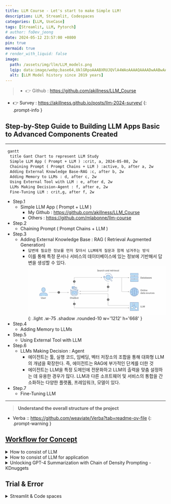 ```yaml
---
title: LLM Course - Let's start to make Simple LLM!
description: LLM, Streamlit, Codespaces
categories: [LLM, UseCase]
tags: [Streamlit, LLM, Pytorch]
# author: foDev_jeong
date: 2024-05-12 23:57:00 +0800
pin: true
mermaid: true
# render_with_liquid: false
image:
  path: /assets/img/llm/LLM_models.png
  lqip: data:image/webp;base64,UklGRpoAAABXRUJQVlA4WAoAAAAQAAAADwAABwAAQUxQSDIAAAARL0AmbZurmr57yyIiqE8oiG0bejIYEQTgqiDA9vqnsUSI6H+oAERp2HZ65qP/VIAWAFZQOCBCAAAA8AEAnQEqEAAIAAVAfCWkAALp8sF8rgRgAP7o9FDvMCkMde9PK7euH5M1m6VWoDXf2FkP3BqV0ZYbO6NA/VFIAAAA
  alt: [LLM Model history since 2019 years]
---
```



> - 👉 Github : <https://github.com/akillness/LLM_Course>
- 👉 Survey : <https://akillness.github.io/posts/llm-2024-survey/>
{: .prompt-info }

## Step-by-Step Guide to Building LLM Apps Basic to Advanced Components Created

* * * 

```mermaid
 gantt
  title Gant Chart to represent LLM Study
  Simple LLM App ( Prompt + LLM ) :crit, a, 2024-05-08, 2w
  Chaining Prompt ( Prompt Chains + LLM ) :active, b, after a, 2w
  Adding External Knowledge Base-RAG :c, after b, 2w
  Adding Memory to LLMs : d, after c, 2w
  Using External Tool with LLM : e, after d, 2w
  LLMs Making Decision-Agent : f, after e, 2w
  Fine-Tuning LLM : crit,g, after f, 2w
```

- Step.1
  - Simple LLM App ( Prompt + LLM )
    - My Github : <https://github.com/akillness/LLM_Course>
    - Others : <https://github.com/mlabonne/llm-course>
- Step.2
  - Chaining Prompt ( Prompt Chains + LLM )
- Step.3
  - Adding External Knowledge Base : RAG ( Retrieval Augmented Generation)
    - `답변에 필요한 정보를 먼저 찾아서 LLM에게 질문과 함께 넘겨주는 방식`
    - 이를 통해 특정 문서나 서비스의 데이터베이스에 있는 정보에 기반해서 답변을 생성할 수 있다.
![RAG](/assets/img/llm/RAG.png){: .light .w-75 .shadow .rounded-10 w='1212' h='668' }
- Step.4
  - Adding Memory to LLMs
- Step.5
  - Using External Tool with LLM
- Step.6
  - LLMs Making Decision : Agent
    - 에이전트는 툴, 실행 코드, 임베딩, 벡터 저장소의 조합을 통해 대화형 LLM의 개념을 확장한다. 즉, 에이전트는 RAG에 부가적인 단계를 더한 것
    - 에이전트는 LLM을 특정 도메인에 전문화하고 LLM의 출력을 맞춤 설정하는 데 유용한 경우가 많다. LLM과 다른 소프트웨어 및 서비스의 통합을 간소화하는 다양한 플랫폼, 프레임워크, 모델이 있다.
- Step.7
  - Fine-Tuning LLM

* * *

> **Understand the overall structure of the project**
- Verba :: <https://github.com/weaviate/Verba?tab=readme-ov-file>
{: .prompt-warning }

## [Workflow for Concept](https://www.itworld.co.kr/news/337110#csidxd1ed0d605ed5c97bde855d08d70d63d )

<details markdown="1">
<summary> How to consist of LLM </summary>

## 모델 선택
- LLM은 거의 매일 개선되므로 금방 뒤쳐지거나 구식이 될 수 있는 모델에 묶이지 않는 것이 좋다. 이 문제에 대처하려면 서로 다른 벤더에서 두 개 이상의 모델을 선택해야 한다
- 지속적인 추론 비용도 고려해야 한다. 서비스로 제공되는 모델을 선택하면 추론별로 비용을 지불하게 되므로 트래픽이 낮을 경우 비용이 덜 든다. 플랫폼형 모델을 선택하는 경우 트래픽을 처리하기 위해 프로비저닝하는 VM에 대해 월 고정비가 지출된다.
- 현재 엄격한 오픈소스이면서 좋은 생성형 AI 모델은 메타 라마(Llama) 모델을 포함해 소수

## 프롬프트 엔지니어링
- 프롬프트 엔지니어링은 LLM을 맞춤 설정하는 가장 쉽고 빠른 방법이다.
- 오픈AI가 프롬프트 엔지니어링을 위해 가장 중요하게 제안하는 "명확한 지침을 쓸 것"도 마찬가지다. 그러나 세부적인 전술은 이처럼 분명하지 않을 수 있다.

### 프롬프트 엔지니어링 포인터
- 모델이 원하는 길이의 답을 제공할 때까지 반복적으로 지시하고, 사실에 근거하고 멋대로 덧붙이지 말도록 명시적으로 지시해야 할 수 있다. 
  - 이를 위한 유용한 프롬프트 중 하나는(항상 통하지는 않지만) "정보가 부족해서 답할 수 없다면 그렇다고 말 해"라는 것이다.
- 프롬프트/응답 쌍으로 제공하는 경우 거의 항상 도움이 된다.

### 시스템 메시지
- 시스템 메시지 가이드(필터) 예제 
  - 너는 셰익스피어 스타일로 말하는 셰익스피어 작문 도우미다. 
  - 너는 사람들이 옛 단어를 포함한 윌리엄 셰익스피어의 글쓰기 스타일을 사용하여 이야기, 시, 노래와 같은 창의적인 아이디어와 콘텐츠를 제작하는 데 도움을 준다.
- 폭언을 요청한다 해도 모델(또는 플랫폼)에 내장된 필터가 셰익스피어의 스타일 중에서도 거친 욕보다는 좋은 말투를 생산하려 시도하기 때문.

### 프롬프트에 문서 사용하기
- 또 다른 유용한 전략은 문서를 프롬프트의 일부로 제공하고 모델에 그 문서를 근거로 답을 작성하도록 요청하는 것이다. 일부 모델은 문서의 URL에서 웹 페이지를 조회할 수 있고, 일부는 텍스트를 제공할 것을 요구한다. 모델에 대한 지침과 모델이 사용하도록 하려는 문서의 텍스트를 명확하게 구분해야 하며, 요약과 개체 추출 작업의 경우 응답이 제공된 텍스트에만 의존해야 함을 명시해야 한다.
- 문서를 제공하는 방법은 문서가 짧을 때는 대체로 잘 작동하지만 문서가 모델의 컨텍스트 윈도우보다 긴 경우 문서의 뒷부분이 읽히지 않는다. 
  - 생성형 AI 모델 개발자들이 모델의 컨텍스트 윈도우를 계속해서 늘리고 있는 이유다. 
- 제미나이(Gemini) 1.5 프로는 구글 버텍스 AI 스튜디오(Vertex AI Studio)에서 일부 선별된 사용자에게 최대 100만 토큰의 컨텍스트 윈도우를 제공한다. 
  - 다만 일반 사용자에게 제공되는 컨텍스트 윈도우는 12만 8,000 토큰에 "불과"하다. 나중에 다시 언급하겠지만 컨텍스트 윈도우 제한을 우회하는 방법 중 하나는 RAG를 사용하는 것이다.
- LLM에 긴 문서의(컨텍스트 윈도우를 초과할 정도로 길지는 않음) 요약을 요청하면 LLM이 다른 소스에서 가져온, "사실"이라고 생각하는 내용을 추가하는 경우가 간혹 있다. 
  - 요약이 아닌 문서를 압축하도록 요청하면 대부분 내용 추가 없이 요청에 응한다.


### 밀도의 사슬 프롬프트 사용
- 요약을 개선하는 또 다른 방법은 컬럼비아, 세일즈포스, MIT 팀이 2023년에 [GPT-4 전용으로 제안한 밀도의 사슬(CoD: Chain-of-Density) 프롬프트](https://arxiv.org/pdf/2309.04269)를 사용하는 것이다(논문). 
  - [KD너겟(KDnuggets)기사](https://www.kdnuggets.com/unlocking-gpt-4-summarization-with-chain-of-density-prompting)는 이 논문의 프롬프트를 더 알기 쉽게 정리하고 부가적인 설명을 더했다. 논문과 기사 모두 읽어볼 것을 권한다.
- 간단히 요약하면 CoD 프롬프트는 모델에 기본 문서의 요약을 5번 반복하면서 각 단계에서 정보 밀도를 높이도록 요청한다. 
- 논문에 따르면 사람들은 대체로 5번의 요약 중에서 세 번째를 가장 좋아한다. 참고로 논문에서 GPT-4용으로 나온 프롬프트는 다른 모델에서는 제대로 작동하지 않거나 아예 작동하지 않을 수 있다.

### 생각의 사슬 프롬프트 사용
- 2022년에 나온 생각의 사슬(Chain-of-Thought) 프롬프트(논문)는 LLM에 일련의 중간 추론 단계를 사용하도록 요청하는 방식으로 "대규모 언어 모델의 복잡한 추론 수행 능력을 대폭 개선"한다. 
  - 예를 들어 생각의 사슬 프롬프팅는 초등학교 수준의 수학이지만 LLM이 제대로 푸는 데 어려움을 겪는 산술 단어 문제를 잘 푼다.
- 논문에서 저자들은 생각의 사슬 시퀀스 예제를 퓨샷 프롬프트에 통합했다. 
  - 생각의 사슬 프롬프팅을 위한 아마존 베드록 예제는 "너는 탁월한 비판적 사고 능력을 가진 매우 지능적인 봇"이라는 시스템 지침과 "단계별로 생각해 보자"는 사용자 지침을 통해 라마 2 챗 13B와 70B 모델에서 다단계 추론을 이끌어낸다.

### 생각의 뼈대 프롬프트 사용
- 생각의 뼈대(Skeleton-of-thought) 프롬프트(논문)는 2023년에 제시됐으며, "먼저 응답의 뼈대를 생성하도록 LLM을 이끈 다음 병렬 API 호출 또는 일괄 디코딩을 수행해서 각 뼈대 포인트의 콘텐츠를 병렬로 완성"하는 방식으로 LLM의 지연을 줄이는 방법이다. 
- 이 논문과 관련된 코드 [리포지토리](https://github.com/imagination-research/sot?tab=readme-ov-file)에서 권장하는 방법은 변형인 SoT-R을 사용하고(RoBERTa 라우터 포함), 파이썬에서 LLM(GPT4, GPT-3.5 또는 클로드)을 호출하는 것이다.
- 프롬프트 엔지니어링은 궁극적으로는 모델 자체에 의해 수행될 수 있다. 이미 이와 관련된 연구도 진행된 바 있다. 핵심은 모델이 사용할 수 있는 정량적 성공 지표를 제공하는 것이다. 

## 초 매개변수 설정
- 초매개변수 조정은 머신러닝 모델 학습 못지않게 LLM 프롬프트에서도 중요하다. 
- LLM 프롬프트에서 일반적으로 중요한 초매개변수 타입 :
  - 온도, 컨텍스트 윈도우, 최대 토큰 수, 중지 시퀀스 ( 모델마다 다를 수 있음 )
- 온도는 출력의 무작위성을 제어한다. 모델에 따라 온도 범위는 0~1 또는 0~2다. 온도 값이 높을수록 더 높은 무작위성을 요청한다. 
  - 0은 모델에 따라 "온도를 자동으로 설정"하라는 의미인 경우도 있고, "무작위성 없음"을 의미하는 경우도 있다.
- 컨텍스트 윈도우는 모델이 답변을 위해 고려하는 선행 토큰(단어 또는 하위 단어)의 수를 제어한다. 
- 최대 토큰 수는 생성된 답변의 길이를 제한한다. 
- 중지 시퀀스는 출력에서 모욕적이거나 부적절한 콘텐츠를 억제하는 데 사용된다.

## 검색 증강 생성
- 검색 증강 생성(RAG)은 LLM을 특정 소스에 그라운딩하는 데 유용하다.
  - RAG의 3단계
    - 지정된 소스에서 검색하기
    - 소스에서 검색한 컨텍스트로 프롬프트 증강하기
    - 모델과 증강된 프롬프트를 사용하여 생성하기
- RAG 절차는 임베딩을 사용해서 길이를 제한하고 검색된 컨텍스트의 관련성을 개선하는 경우가 많다. 
  - 기본적으로 임베딩 기능은 단어 또는 구를 가져와 이를 부동소수점 숫자의 벡터에 매핑한다. 
  - 이는 일반적으로 벡터 검색 인덱스를 지원하는 데이터베이스에 저장된다.
- 검색 단계에서는 일반적으로 질의의 임베딩과 저장된 벡터 사이 각도의 코사인을 사용하는 의미론적 유사성 검색을 사용해서 증강된 프롬프트에 사용할 "인접한" 정보를 찾는다. 
  - 검색 엔진도 보통 이와 동일한 방법을 사용해 답을 찾는다.


## 에이전트
- 에이전트(대화형 검색 에이전트)는 툴과 실행 코드, 임베딩, 벡터 저장소의 조합으로 대화형 LLM의 개념을 더 확장한다. 
- 에이전트는 특정 도메인으로 LLM을 전문화하고 LLM의 출력을 맞춤 설정하는 데 유용한 경우가 많다. 
  - 애저 코파일럿은 일반적으로 에이전트다. 
  - 구글과 아마존은 "에이전트"라는 용어를 사용하며, 랭체인(LangChain)과 랭스미스(LangSmith)는 RAG 파이프라인과 에이전트 구축을 간소화한다.


## 모델 미세조정
- 대규모 언어 모델(LLM) 미세 조정은 특정 작업에 맞게 모델의 매개변수를 조절하는 지도 학습 프로세스다. 
  - 미세 조정에서는 대상 작업과 관련된 예제로 레이블이 지정된 더 작은 작업별 데이터 집합을 사용해 모델을 학습시킨다.
- LoRA(Low-Rank-Adaptation)는 가중치 행렬을 두 개의 더 작은 가중치 행렬로 분해하는 방법
  -  전체 감독 미세 조정에 가깝지만 매개변수 효율성이 더 높음. 
  -  마이크로소프트의 첫 LoRA 논문은 2021년에 발표됐다. 2023년에 나온 LoRA의 양자화된 변형인 QLoRA는 조정 프로세스에 필요한 GPU 메모리의 양을 줄였다. 
     -  일반적으로 LoRA와 QLoRA는 표준 미세 조정에 비해 태그가 지정된 예제의 수와 필요한 시간을 줄여준다.


## 지속적인 모델 사전 학습
- 사전 학습은 방대한 텍스트 데이터 집합에 대한 비지도 학습 프로세스로, LLM에 언어의 기본 사항을 가르치고 일반적인 기본 모델을 생성한다. 
- 확장 또는 지속적인 사전 학습은 레이블이 지정되지 않은 도메인별 또는 작업별 데이터 집합을 이 기본 모델에 추가해서 예를 들어 언어를 추가하고 의학과 같은 전문 분야를 위한 용어를 추가하거나 코드 생성 기능을 추가하는 등 모델을 전문화한다. 
- 지속적인 사전 학습(비지도 학습 사동) 뒤에는 보통 미세 조정(지도 학습 사용)이 실행된다.

</details>


<details markdown="1">
<summary> How to consist of LLM for application </summary>

대형 언어 모델(LLM)의 등장으로 인해 추론 쿼리를 연결하여 더 긴 애플리케이션을 만드는 필요성이 생겼습니다.

이를 통해 일련의 이벤트로 더 복잡한 사용자 쿼리를 해결하거나, 사용자가 더 긴 대화를 원하는 경우 여러 대화 턴을 관리할 수 있습니다.
따라서 프롬프트 체이닝을 수용하기 위한 다양한 플로우 엔지니어링 애플리케이션이 개발되었습니다.


![LLM Agents to Chains](/assets/img/llm/LLM-agents-to-chains.jpeg){: .light .w-75 .shadow .rounded-10 w='1212' h='668' }

## 체인

프롬프트 체이닝은 프롬프트 기반 AI 시스템에서 사용되는 기술로, 하나의 프롬프트가 특정 결과나 작업을 달성하기 위해 연속적으로 다른 프롬프트를 생성하거나 영향을 미치는 방법입니다. 기본적으로 여러 프롬프트를 연결하여 AI 모델이 원하는 응답이나 행동을 유도하도록 안내하는 방법입니다.

체인의 일부 노드는 특정 시점에서 사용자 입력을 요청할 수 있어 대화형 UI로 작동할 수 있습니다.

예를 들어, 언어 생성의 맥락에서 초기 프롬프트를 사용하여 주제나 시나리오를 소개할 수 있습니다. 그런 다음 모델에서 생성된 응답을 다음 프롬프트로 다시 입력하여 대화를 더 발전시키거나 출력을 세밀하게 조정할 수 있습니다.

이 과정은 의사 결정 지점이 있는 하드코딩된 일련의 이벤트로 구성된다는 점을 명확히 해야 합니다. 이 접근 방식은 상태 기계와 비슷합니다.

## 에이전트

어떻게 보면 현재 간과되고 있는 것 같지만, 자율 AI 에이전트는 기술의 중요한 발전을 나타냅니다.

에이전트는 인공 지능을 갖추고 있으며 다음과 같은 능력을 가지고 있습니다:
- 독립적으로 작동
- 결정 내리기
- 지속적인 인간의 개입 없이 행동하기
미래에는 자율 AI 에이전트가 의료, 금융, 제조, 운송 등 다양한 산업을 혁신할 것입니다. 그러나 의사 결정의 책임성, 투명성, 윤리 및 책임과 관련된 고려 사항이 있습니다.

이러한 도전에도 불구하고, 자율 AI 에이전트가 제공하는 미래는 엄청난 가능성을 가지고 있습니다. 기술이 계속 발전함에 따라 이러한 에이전트는 우리의 일상 생활에 점점 더 통합될 것입니다.
</details>

<details markdown="1">
<summary>Unlocking GPT-4 Summarization with Chain of Density Prompting - KDnuggets</summary>

> Lilys AI : <https://lilys.ai/digest/684251>
{: .prompt-tip }

### 1. GPT-4 Summarization 새로운 기법 CoD의 정보 밀집도 조절
   - Chain of Density (CoD)은 GPT-4와 같은 대규모 언어 모델에서 요약 작업을 최적화하기 위한 새로운 프롬프트 엔지니어링 기술이다.
   - 이 기술은 생성된 요약물의 정보 밀집도를 조절함으로써, 너무 희박하지도 너무 밀도 있지도 않은 균형 잡힌 결과물을 제공한다.
   - CoD는 데이터 과학 분야에서 실용적인 영향을 미치는데, 특히 고품질이고 맥락에 적합한 요약물을 필요로 하는 작업에서 중요한 역할을 한다.
   - "올바른" 양의 정보를 요약에 포함하는 것을 선택하는 것은 어려운 작업이다.

### 2. AI 진보를 위한 프롬프팅 엔진의 중요성
   - 기존의 Chain-of-Thought 및 Skeleton-of-Thought과 같은 엔진은 *구조화*되고 *효율적인 결과*에 초점을 맞춰왔다.
   - 최근의 Chain of Density (CoD) 기술은 텍스트 요약의 품질을 최적화하기 위해 개발되었다.
   - 이 기술은 요약에 "적절한" 정보 양을 선택하는 과제에 대응하여, 너무 희소하지도, 너무 밀도 높지도 않도록 보장한다.

### 3.밀도 체인의 이해
   - 밀도 체인은 GPT-4와 같은 대형 언어 모델의 요약 능력을 향상시키기 위해 고안되었다.
   - 이는 생성된 요약물의 정보 밀도를 조절하는 데 초점을 맞춘다.
   - 잘 균형 잡힌 요약물은 복잡한 내용을 이해하는 데 중요하며, 밀도 체인은 이러한 균형을 이루려고 한다.
   - 밀도 체인은 AI 모델이 필수적인 포인트를 포함하고 불필요한 세부사항은 피하도록 안내하는 특별한 프롬프트를 사용한다.
   - 그림 1: 예제를 활용한 밀도 체인 과정 (출처: [Sparse to Dense: GPT-4 Summarization with Chain of Density Prompting](https://arxiv.org/abs/2309.04269)) (확대하려면 클릭)

###  4.밀도 체인 실행
   - CoD를 실행하기 위해서는 연결된 프롬프트의 시리즈를 활용한다. 이 프롬프트들은 모델이 요약 생성 과정에서 안내되도록 설계되었다.
   - 이러한 프롬프트들은 모델의 초점을 제어하며, 중요한 정보에 집중하도록 유도하고 관련 없는 세부사항으로부터 멀리하도록 설계되었다.
   - 예를 들어, 요약을 위한 일반적인 프롬프트로 시작하고, 그 후에 생성된 텍스트의 밀도를 조절하기 위한 구체적인 프롬프트를 따를 수 있다.

### 5.밀도 촉진 과정의 단계
   - 텍스트 식별: 요약하고 싶은 문서, 기사 또는 텍스트를 선택합니다.
   - 초기 프롬프트 작성: 선택한 텍스트에 맞는 *초기 요약 프롬프트*를 작성합니다.
   - 초기 요약분석: 초기 프롬프트에서 생성된 요약을 검토하고, 너무 희박하거나 불필요한 세부사항이 담겨 있는지 확인합니다.
   - 체인드 프롬프트 설계: 초기 요약의 밀도에 기반하여 추가적인 프롬프트를 작성하여 요약의 세부 사항을 조정합니다. 이것들이 '체인드 프롬프트'이며 밀도 체인 기술의 중심입니다.
   - 체인드 프롬프트 실행: 이러한 체인드 프롬프트를 다시 LLM에 공급합니다. 이들 프롬프트는 필수 세부사항을 추가하여 밀도를 높이거나 비필수적인 정보를 제거하여 밀도를 줄이도록 설계되었습니다.
   - 조정된 요약 검토: 체인드 프롬프트를 실행하여 생성된 새로운 요약을 검토합니다. 모든 필수적인 포인트를 포착하고 불필요한 세부사항을 피하는지 확인합니다.
   - 필요 시 반복: 요약이 여전히 원하는 정보 밀도 기준을 충족하지 못하는 경우, 단계 4로 돌아가 체인드 프롬프트를 조정합니다.
   - 최종 요약 완료: 요약이 원하는 정보 밀도 수준을 충족하면 완료되어 사용할 준비가 된 것으로 간주됩니다.

### 6.요약 밀도 체인 제안
   - 요약의 길이를 동일하게 유지하면서 누락된 Entity(들)을 추가하여 새로운 밀집도 높은 개요를 작성하세요.
   - 이전 Summary를 개선하고 추가 Entity에 공간을 만드는 방식으로 요약을 다시 쓰세요.
   - 중요한 정보를 효과적으로 전달하기 위해 문장을 재구성하고 앞선 Summary에 나온 Entity에 대한 자리를 만드세요.
   - Entity가 모두 포함된 밀집도 높은 새로운 요약을 작성하되, 문장이 자체 포괄적이고 간결하게 해야 합니다.
   - 거창한 언어나 쓸데없는 구문을 줄임으로써 요약을 밀집하고 간결하게 만드세요.

### 7.결론
  - Chain of Density (CoD)는 텍스트 요약 작업을 개선하는 새로운 프롬프트 엔지니어링 기술입니다.
  - CoD는 요약문의 정보 밀도를 조절할 수 있게 해주어, 중요한 내용을 간결하게 담은 고품질 요약문을 생성하는 데 도움을 줍니다.
  - 이 기술을 프로젝트에 활용하면 최신 언어 모델의 강력한 요약 기능을 최대한 활용할 수 있습니다.

</details>


## Trial & Error

<details markdown="1">
<summary> Streamlit & Code spaces </summary>

* * * 

## Trial : Streamlit 으로 제작된 Simple LLM ( model : gpt-3.5-turbo )

> 테스트완료
{: .prompt-info }

* * * 

- github : <https://github.com/streamlit/llm-examples>
  - ㄴ 요 위에꺼 이해 끝나면 이것도 해보자 
    - github : [pathwaycom/llm-app: LLM App templates for RAG, knowledge mining, and stream analytics. Ready to run with Docker,⚡in sync with your data sources.](https://github.com/pathwaycom/llm-app)
- Openapi api-key에 대해서, gpt-3.5 는 웹으로는 무료인데 api를 사용하려면 신용카드 등록 또는 새로운 계정을 만들어서 무료 이용까지 사용하는 식으로 사용하는 것이 방법이다. ( 애초에 Openaip api-key 정책이 그렇게 되어있다!! )
- API-key를 잘 받으면 위의 코드는 잘 동작할 듯 한데(삐- 정답입니다.), 위의 Chatbot을 이용해 비정형데이터( 입력값 )를 활용하기 위한 데이터 형태로 출력해서 사용하는 방법이 당근에서 사용한 모임,추천,부동산 등등에 활용하는 방법임을 알 것 같다.
  - Billing : 5$ 결제 후 챗봇 동작하는 것 확인
![ Simple llm test ](/assets/img/llm/Simple_llm_test.png){: .light .w-75 .shadow .rounded-10 w='1212' h='668' }


## Error

VSCode를 이용해서, 디버깅시스템으로 진행해보니 아래와깉은 오류가 나온다? 엥? 뭐지 찾아보자. 찾아보니까 이것은 Streamlit 자체를 사용하는 방법이 잘못됐다.

오류해결 내용 : **[\[OpenAI\] Chatgpt 에러 해결 - openai.RateLimitError: Error code: 429 - {'error': {'message': 'You exceeded your current quota, please check your plan and billing details.](https://arc-viewpoint.tistory.com/entry/OpenAI-Chatgpt-%EC%97%90%EB%9F%AC-%ED%95%B4%EA%B2%B0-openaiRateLimitError-Error-code-429-error-message-You-exceeded-your-current-quota-please-check-your-plan-and-billing-details)**

### Streamlit 이 무엇인고?

* * * 

> Reference : [Python Streamlit 사용법 - 프로토타입 만들기](https://zzsza.github.io/mlops/2021/02/07/python-streamlit-dashboard/)

- 설명
  - Streamlit is an open-source Python framework to create custom web applications. It is specifically designed for machine learning and data science, but it is in no way limited to those use cases. The underlying Python code is executed server-side, and the resulting outputs rendered to the user. 
  - Streamlit은 사용자 정의 웹 애플리케이션을 만드는데 사용되는 오픈 소스 파이썬 프레임워크입니다. 머신 러닝과 데이터 과학을 위해 특별히 설계되었지만, 이러한 사용 사례에만 국한되지는 않습니다. 기본 Python 코드는 서버측에서 실행되고 결과 출력은 사용자에게 렌더링됩니다.
  - 기타
    - 가장 빠르게 데이터 어플리케이션을 만들 수 있는 방법
    - 앱을 만드는 미니멀한 프레임워크
    - 21년 2월 기준 Github Star 13K
- 이점
  - 간단하게 파이썬 코드로 앱을 빌드할 수 있음
  - 인터랙티브한 기능 제공(백엔드 개발이나 HTTP 요청 구현할 필요 없음)
  - 다양한 예시 제공
  - 커뮤니티에서 개발한 Component도 존재
  - Streamlit에서 배포할 수 있는 시스템 제공(단, 신청 필요)
  - 화면을 녹화할 수 있는 Record 기능도 제공
  - app을 빌드한 후, 오른쪽 ☰ 버튼을 클릭하면 Record a screencast를 확인할 수 있음

- 도큐먼트 : [Working with Streamlit's execution model](https://docs.streamlit.io/develop/concepts/architecture)


### Code spaces 란?

* * * 

> Reference : [GitHub Codespaces 개요](https://docs.github.com/ko/codespaces/overview)

![Code space diagram](/assets/img/llm/Codespaces-diagram.png){: .light .w-75 .shadow .rounded-10 w='1212' h='668' }
### 소개
  - codespace는 클라우드에서 호스트되는 개발 환경입니다. 프로젝트의 모든 사용자에 대해 반복 가능한 codespace 구성을 만드는 리포지토리(종종 Configuration-as-Code라고도 함)에 구성 파일을 커밋하여 GitHub Codespaces에 대한 프로젝트를 사용자 지정할 수 있습니다. 자세한 내용은 "개발 컨테이너 소개"을(를) 참조하세요.
  - 만드는 각 codespace는 가상 머신에서 실행되는 Docker 컨테이너의 GitHub에 의해 호스팅됩니다. 2개 코어, 8GB RAM 및 32GB 스토리지, 최대 32개 코어, 64GB RAM 및 128GB 스토리지의 가상 머신 유형 중에서 선택할 수 있습니다.
  - 기본적으로 codespace 개발 환경은 인기 언어 및 도구가 포함된 Ubuntu Linux 이미지에서 만들어지지만 선택한 Linux 배포판에 따라 이미지를 사용하고 특정 요구 사항에 맞게 구성할 수 있습니다. codespace는 로컬 운영 체제에 관계없이 Linux 환경에서 실행됩니다. Windows 및 macOS는 원격 개발 컨테이너에 대해 지원되지 않는 운영 체제입니다.
  - 브라우저, Visual Studio Code, JetBrains Gateway 애플리케이션에서 또는 GitHub CLI을(를) 사용하여 codespace에 연결할 수 있습니다. 연결할 경우 Docker 컨테이너 내에 배치됩니다. 외부 Linux 가상 머신 호스트에 대한 액세스가 제한되어 있습니다.

### GitHub Codespaces의 이점

codespace에서 작업하도록 선택하는 이유는 다음과 같습니다.

- 미리 구성된 개발 환경 사용 - 리포지토리용으로 특별히 구성된 개발 환경에서 작업할 수 있습니다. 여기에는 해당 프로젝트에서 작업하는 데 필요한 모든 도구, 언어 및 구성이 포함되어 있습니다. codespace에서 해당 리포지토리에 대해 작업하는 모든 사용자에게 동일한 환경이 제공됩니다. 따라서 디버그하기 어려운 환경 관련 문제가 발생할 가능성이 줄어듭니다. 각 리포지토리에는 기여자에게 즉시 사용할 수 있는 용도에 맞는 환경을 제공하는 설정이 있을 수 있으며 로컬 컴퓨터의 환경은 변경되지 않습니다.
- 필요한 리소스에 액세스 - 프로젝트 작업을 하기에 로컬 컴퓨터의 처리 능력이 부족하거나 스토리지 공간이 없을 수 있습니다. GitHub Codespaces을(를) 사용하면 적절한 리소스가 있는 컴퓨터에서 원격으로 작업할 수 있습니다.
- 어디서나 작업 - 웹 브라우저만 있으면 됩니다. 자신의 컴퓨터, 친구의 노트북 또는 태블릿의 codespace에서 작업할 수 있습니다. codespace를 열고 다른 디바이스에서 중단한 부분부터 작업을 재개합니다.
- 편집기 선택 - VS Code 웹 클라이언트의 브라우저에서 작업하거나 원하는 데스크톱 기반 애플리케이션을 선택합니다.
- 여러 프로젝트 작업 - 여러 codespace를 사용하여 별도의 프로젝트 또는 동일한 리포지토리의 다른 분기에 대해 작업을 수행할 수 있으며, 작업 중 다른 작업에 실수로 영향을 주지 않도록 작업을 구획화할 수 있습니다.
- 팀원과 페어 프로그래밍 수행 - VS Code의 codespace에서 작업하는 경우 Live Share를 사용하여 팀의 다른 사용자와 공동으로 작업할 수 있습니다. 자세한 내용은 "Codespace에서 공동 작업"을(를) 참조하세요.
- codespace에서 웹앱 게시 - codespace에서 포트를 전달한 다음 URL을 공유하여 끌어오기 요청에서 변경 내용을 제출하기 전에 팀원이 애플리케이션에 대한 변경을 시도할 수 있도록 합니다.
- 프레임워크 사용해 보기 - GitHub Codespaces은(는) 새 프레임워크를 알아보려는 경우 설치 시간을 줄여 줍니다. 빠른 시작 템플릿 중 하나에서 codespace를 만들기만 하면 됩니다.

</details>

